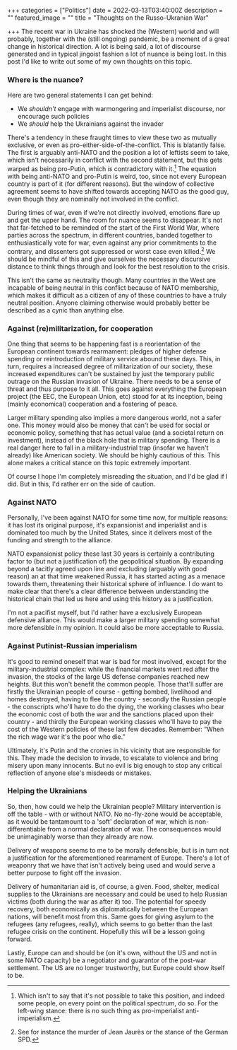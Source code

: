 +++
categories = ["Politics"]
date = 2022-03-13T03:40:00Z
description = ""
featured_image = ""
title = "Thoughts on the Russo-Ukranian War"

+++
The recent war in Ukraine has shocked the (Western) world and will probably, together with the (still ongoing) pandemic, be a moment of a great change in historical direction. A lot is being said, a lot of discourse generated and in typical jingoist fashion a lot of nuance is being lost. In this post I'd like to write out some of my own thoughts on this topic.
<!--more-->
### Where is the nuance?
Here are two general statements I can get behind:

* We _shouldn't_ engage with warmongering and imperialist discourse, nor encourage such policies
* We _should_ help the Ukrainians against the invader

There's a tendency in these fraught times to view these two as mutually exclusive, or even as pro-either-side-of-the-conflict. This is blatantly false. The first is arguably anti-NATO and the position a lot of leftists seem to take, which isn't necessarily in conflict with the second statement, but this gets warped as being pro-Putin, which _is_ contradictory with it.[^1] The equation with being anti-NATO and pro-Putin is weird, too, since not every European country is part of it (for different reasons). But the window of collective agreement seems to have shifted towards accepting NATO as the good guy, even though they are nominally not involved in the conflict.

During times of war, even if we're not directly involved, emotions flare up and get the upper hand. The room for nuance seems to disappear. It's not that far-fetched to be reminded of the start of the First World War, where parties across the spectrum, in different countries, banded together to enthusiastically vote for war, even against any prior commitments to the contrary, and dissenters got suppressed or worst case even killed.[^2] We should be mindful of this and give ourselves the necessary discursive distance to think things through and look for the best resolution to the crisis.

This isn't the same as neutrality though. Many countries in the West are incapable of being neutral in this conflict because of NATO membership, which makes it difficult as a citizen of any of these countries to have a truly neutral position. Anyone claiming otherwise would probably better be described as a cynic than anything else.

### Against (re)militarization, for cooperation
One thing that seems to be happening fast is a reorientation of the European continent towards rearmament: pledges of higher defense spending or reintroduction of military service abound these days. This, in turn, requires a increased degree of militarization of our society, these increased expenditures can't be sustained by just the temporary public outrage on the Russian invasion of Ukraine. There needs to be a sense of threat and thus purpose to it all. This goes against everything the European project (the EEC, the European Union, etc) stood for at its inception, being (mainly economical) cooperation and a fostering of peace.

Larger military spending also implies a more dangerous world, not a safer one. This money would also be money that can't be used for social or economic policy, something that has actual value (and a societal return on investment), instead of the black hole that is military spending. There is a real danger here to fall in a military-industrial trap (insofar we haven't already) like American society. We should be highly cautious of this. This alone makes a critical stance on this topic extremely important.

Of course I hope I'm completely misreading the situation, and I'd be glad if I did. But in this, I'd rather err on the side of caution.

### Against NATO
Personally, I've been against NATO for some time now, for multiple reasons: it has lost its original purpose, it's expansionist and imperialist and is dominated too much by the United States, since it delivers most of the funding and strength to the alliance.

NATO expansionist policy these last 30 years is certainly a contributing factor to (but not a justification of) the geopolitical situation. By expanding beyond a tacitly agreed upon line and excluding (arguably with good reason) an at that time weakened Russia, it has started acting as a menace towards them, threatening their historical sphere of influence. I do want to make clear that there's a clear difference between understanding the historical chain that led us here and using this history as a justification.

I'm not a pacifist myself, but I'd rather have a exclusively European defensive alliance. This would make a larger military spending somewhat more defensible in my opinion. It could also be more acceptable to Russia.

### Against Putinist-Russian imperialism
It's good to remind oneself that war is bad for most involved, except for the military-industrial complex: while the financial markets went red after the invasion, the stocks of the large US defense companies reached new heights. But this won't benefit the common people. Those that'll suffer are firstly the Ukrainian people of course - getting bombed, livelihood and homes destroyed, having to flee the country - secondly the Russian people - the conscripts who'll have to do the dying, the working classes who bear the economic cost of both the war and the sanctions placed upon their country - and thirdly the European working classes who'll have to pay the cost of the Western policies of these last few decades. Remember: “When the rich wage war it's the poor who die.”

Ultimately, it's Putin and the cronies in his vicinity that are responsible for this. They made the decision to invade, to escalate to violence and bring misery upon many innocents. But no evil is big enough to stop any critical reflection of anyone else's misdeeds or mistakes.

### Helping the Ukrainians
So, then, how could we help the Ukrainian people? Military intervention is off the table - with or without NATO. No no-fly-zone would be acceptable, as it would be tantamount to a 'soft' declaration of war, which is non-differentiable from a normal declaration of war. The consequences would be unimaginably worse than they already are now.

Delivery of weapons seems to me to be morally defensible, but is in turn not a justification for the aforementioned rearmament of Europe. There's a lot of weaponry that we have that isn't actively being used and would serve a better purpose to fight off the invasion.

Delivery of humanitarian aid is, of course, a given. Food, shelter, medical supplies to the Ukrainians are necessary and could be used to help Russian victims (both during the war as after it) too. The potential for speedy recovery, both economically as diplomatically between the European nations, will benefit most from this. Same goes for giving asylum to the refugees (any refugees, really), which seems to go better than the last refugee crisis on the continent. Hopefully this will be a lesson going forward.

Lastly, Europe can and should be (on it's own, without the US and not in some NATO capacity) be a negotiator and guarantor of the post-war settlement. The US are no longer trustworthy, but Europe could show itself to be.

[^1]: Which isn't to say that it's not possible to take this position, and indeed some people, on every point on the political spectrum, do so. For the left-wing stance: there is no such thing as pro-imperialist anti-imperialism.
[^2]: See for instance the murder of Jean Jaurès or the stance of the German SPD.
